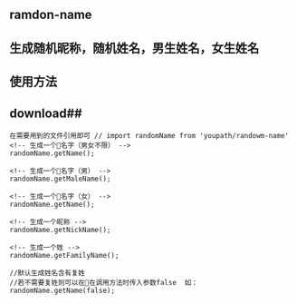 ## ramdon-name ##
## 生成随机昵称，随机姓名，男生姓名，女生姓名 ##

## 使用方法 ##
## download##
    在需要用到的文件引用即可 // import randomName from 'youpath/randowm-name'
    <!-- 生成一个名字（男女不限） -->
    randomName.getName(); 

    <!-- 生成一个名字（男） -->
    randomName.getMaleName(); 

    <!-- 生成一个名字（女） -->
    randomName.getName(); 

    <!-- 生成一个昵称 -->
    randomName.getNickName();

    <!-- 生成一个姓 -->
    randomName.getFamilyName();

    //默认生成姓名含有复姓
    //若不需要复姓则可以在在调用方法时传入参数false  如：randomName.getName(false);